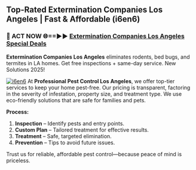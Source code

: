 ## Top-Rated Extermination Companies Los Angeles | Fast & Affordable (i6en6)

<h3>🐜 ACT NOW 🌐==►► <a href="https://tinyurl.com/yc7vsfwc" rel="nofollow">Extermination Companies Los Angeles Special Deals</a></h3>

**Extermination Companies Los Angeles** eliminates rodents, bed bugs, and termites in LA homes. Get free inspections + same-day service. New Solutions 2025!

[![i6en6](https://i.imgur.com/1VzRXn8.jpeg)](https://tinyurl.com/yc7vsfwc)
At **Professional Pest Control Los Angeles**, we offer top-tier services to keep your home pest-free. Our pricing is transparent, factoring in the severity of infestation, property size, and treatment type. We use eco-friendly solutions that are safe for families and pets.  

**Process:**  
1. **Inspection** – Identify pests and entry points.  
2. **Custom Plan** – Tailored treatment for effective results.  
3. **Treatment** – Safe, targeted elimination.  
4. **Prevention** – Tips to avoid future issues.  

Trust us for reliable, affordable pest control—because peace of mind is priceless.